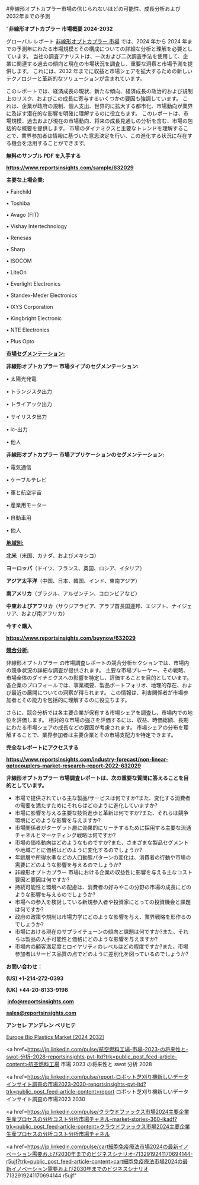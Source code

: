 #非線形オプトカプラー市場の信じられないほどの可能性、成長分析および2032年までの予測

"<strong>非線形オプトカプラー 市場概要 2024-2032</strong>

グローバル レポート <a href=https://www.reportsinsights.com/sample/632029>非線形オプトカプラー 市場</a> では、2024 年から 2024 年までの予測年にわたる市場規模とその構成についての詳細な分析と理解を必要としています。 当社の調査アナリストは、一次および二次調査手法を使用して、企業に関連する過去の傾向と現在の市場状況を調査し、重要な洞察と市場予測を提供します。 これには、2032 年までに収益と市場シェアを拡大​​するための新しいテクノロジーと革新的なソリューションが含まれています。

このレポートでは、経済成長の現状、新たな傾向、経済成長の政治的および規制上のリスク、およびこの成長に寄与するいくつかの要因も強調しています。 これは、企業が政府の規制、個人支出、世界的に拡大する都市化、市場動向が業界に及ぼす潜在的な影響を明確に理解するのに役立ちます。 このレポートは、市場規模、過去および現在の市場動向、将来の成長見通しの分析を含む、市場の包括的な概要を提供します。 市場のダイナミクスと主要なトレンドを理解することで、業界参加者は情報に基づいた意思決定を行い、この進化する状況に存在する機会を活用することができます。

<strong><b>無料のサンプル PDF を入手する</b></strong>

<a href=https://www.reportsinsights.com/sample/632029><strong><u>https://www.reportsinsights.com/sample/632029</u></strong></a>

<strong>主要な上場企業:</strong>

• Fairchild

• Toshiba

• Avago (FIT)

• Vishay Intertechnology

• Renesas

• Sharp

• ISOCOM

• LiteOn

• Everlight Electronics

• Standex-Meder Electronics

• IXYS Corporation

• Kingbright Electronic

• NTE Electronics

• Plus Opto

<strong><u>市場セグメンテーション</u></strong><strong><u>:</u></strong>

<strong>非線形オプトカプラー 市場タイプのセグメンテーション:</strong>

• 太陽光発電

• トランジスタ出力

• トライアック出力

• サイリスタ出力

• ic-出力

• 他人

<strong>非線形オプトカプラー 市場アプリケーションのセグメンテーション:</strong>

• 電気通信

• ケーブルテレビ

• 軍と航空宇宙

• 産業用モーター

• 自動車用

• 他人

<strong><u>地域別</u></strong><strong><u>:</u></strong>

<strong>北米</strong>（米国、カナダ、およびメキシコ）

<strong>ヨーロッパ</strong>（ドイツ、フランス、英国、ロシア、イタリア）

<strong>アジア太平洋</strong>（中国、日本、韓国、インド、東南アジア）

<strong>南アメリカ</strong>（ブラジル、アルゼンチン、コロンビアなど）

<strong>中東およびアフリカ</strong>（サウジアラビア、アラブ首長国連邦、エジプト、ナイジェリア、および南アフリカ）

<strong>今すぐ購入</strong>

<a href=https://www.reportsinsights.com/buynow/632029><strong><u>https://www.reportsinsights.com/buynow/632029</u></strong></a>

<strong><u>競合分析:</u></strong>

非線形オプトカプラー の市場調査レポートの競合分析セクションでは、市場内の競争状況の詳細な調査が提供されます。 主要な市場プレーヤー、その戦略、市場全体のダイナミクスへの影響を特定し、評価することを目的としています。 各企業のプロフィールでは、事業概要、製品ポートフォリオ、地理的存在、および最近の展開についての洞察が得られます。 この情報は、利害関係者が市場参加者とその能力を包括的に理解するのに役立ちます。

さらに、競合分析では各主要企業が保有する市場シェアを調査し、市場内での地位を評価します。 相対的な市場の強さを評価するには、収益、時価総額、長期にわたる市場シェアの成長などの要因が考慮されます。 市場シェアの分布を理解することで、業界参加者は主要企業とその市場支配力を特定できます。

<strong>完全なレポートにアクセスする</strong>

<a href=https://www.reportsinsights.com/industry-forecast/non-linear-optocouplers-market-research-report-2022-632029><strong><u><b>https://www.reportsinsights.com/industry-forecast/non-linear-optocouplers-market-research-report-2022-632029</b></u></strong></a>

<strong><b>非線形オプトカプラー 市場調査レポートは、次の重要な質問に答えることを目的としています。</b></strong>
<ul>
  <li>市場で提供されている主な製品/サービスは何ですか?また、変化する消費者の需要を満たすためにそれらはどのように進化していますか?</li>
  <li>市場に影響を与える主要な技術進歩と革新は何ですか?また、それらは競争環境にどのような影響を与えますか?</li>
  <li>市場関係者がターゲット層に効果的にリーチするために採用する主要な流通チャネルとマーケティング戦略は何ですか?</li>
  <li>市場の価格動向はどのようなものですか?また、さまざまな製品セグメントや地域ごとに価格はどのように変化するのでしょうか?</li>
  <li>年齢層や所得水準などの人口動態パターンの変化は、消費者の行動や市場の需要にどのような影響を与えるのでしょうか?</li>
  <li>非線形オプトカプラー 市場における企業の収益性に影響を与える主なコスト要因と要因は何ですか?</li>
  <li>持続可能性と環境への配慮は、消費者の好みやこの分野の市場の成長にどのような影響を与えるのでしょうか?</li>
  <li>市場への参入を検討している新規参入者や投資家にとっての投資機会と課題は何ですか?</li>
  <li>政府の政策や規制は市場力学にどのような影響を与え、業界戦略を形作るのでしょうか?</li>
  <li>市場における現在のサプライチェーンの傾向と課題は何ですか?また、それらは製品の入手可能性と価格にどのような影響を与えますか?</li>
  <li>市場内の顧客満足度とロイヤリティのレベルはどの程度ですか?また、市場参加者はサービス品質の点でどのように差別化を図っているのでしょうか?</li>
</ul>
<strong>お問い合わせ：</strong>

<strong>(US) +1-214-272-0393</strong>

<strong>(UK) +44-20-8133-9198</strong>

<strong> </strong><a href=info@reportsinsights.com><strong><u>info@reportsinsights.com</u></strong></a>

<a href=sales@reportsinsights.com><strong><u>sales@reportsinsights.com</u></strong></a>

<strong>アンセレ アンデレン ベリヒテ</strong>

<a href=https://www.linkedin.com/pulse/europe-bio-plastics-market-in-depth-analysis-growth-pyz6f/>Europe Bio Plastics Market [2024 2032]</a>

<a href=https://jp.linkedin.com/pulse/航空燃料工場-市場-2023-の将来性と-swot-分析-2028-reportsinsights-pvt-ltd?trk=public_post_feed-article-content>航空燃料工場 市場 2023 の将来性と swot 分析 2028</a>

<a href=https://jp.linkedin.com/pulse/report-ロボット芝刈り機新しいデータインサイト調査の市場2023-2030-reportsinsights-pvt-ltd?trk=public_post_feed-article-content>report ロボット芝刈り機新しいデータインサイト調査の市場2023 2030</a>

<a href=https://jp.linkedin.com/pulse/クラウドファックス市場2024主要企業生産プロセスの分析コスト分析市場チャネル-market-stories-360-ikadf?trk=public_post_feed-article-content>クラウドファックス市場2024主要企業生産プロセスの分析コスト分析市場チャネル</a>

<a href=https://jp.linkedin.com/pulse/cart細胞免疫療法市場2024の最新イノベーション需要および2030年までのビジネスシナリオ-7132919241170694144-r5ujf?trk=public_post_feed-article-content>cart細胞免疫療法市場2024の最新イノベーション需要および2030年までのビジネスシナリオ 7132919241170694144 r5ujf</a>"
